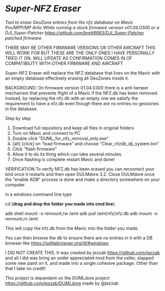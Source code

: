 # ***Super-NFZ Eraser***

*Tool to erase GeoZone entries from the nfz database on Mavic Pro/MPP/MP Artic White running a stock firmware version v01.04.0300 or a DJI_Super-Patcher https://github.com/brett8883/DJI_Super-Patcher patched firmware*

THERE MAY BE OTHER FIRMWARE VERSIONS OR OTHER AIRCRAFT THIS WILL WORK FOR BUT THESE ARE THE ONLY ONES I HAVE PERSONALLY TRIED IT ON. WILL UPDATE AS CONFIRMATION COMES IN OF COMPATIBILITY WITH OTHER FIRMWARE AND AIRCRAFT

Super-NFZ Eraser will replace the NFZ database that lives on the Mavic with an empty database effectively erasing all GeoZones inside it. 

BACKGROUND: On firmware version 01.04.0300 there is a anti-tamper mechanism that prevents flight of a Mavic if the NFZ.db has been removed. Instead, by replacing the nfz.db with an empty one we satisfy the requirement to have a nfz.db even though there are no entries no geozones in the database.

Step by step
1. Download full repository and keep all files in original folders
2. Turn on Mavic and connect to PC 
3. Double click “DUML_for_nfz_removal_only.exe”
4. [alt] [click] on “load firmware” and choose “Clear_nfzdb_dji_system.bin”
5. Click “flash firmware” 
6. Allow it to do its thing which can take several minutes. 
7. Once flashing is complete restart Mavic and done!

VERIFICATION
To verify NFZ.db has been erased you can reconnect your bird once it restarts and then open DULMdore 3.2. Close DULMdore once the "enable ADB" process is done and make a directory somewhere on your computer 

in a windows command line type

cd [**drag and drop the folder you made into cmd line**]

adb shell mount -o remount,rw /amt
adb pull /amt/nfz/nfz.db 
adb mount -o remount,ro /amt

This will copy the nfz.db from the Mavic into the folder you made.

You can then browse the db to ensure there are no entries in it with a DB browser like https://sqlitebrowser.org/dl/#windows

I DID NOT CREATE THIS. It was created by jezzab https://github.com/jezzab and all I did was bring an under appreciated mod from the celler, slapped some new paint on it, and made into a single cohesive package. Other than that I take no credit! 

This project is dependent on the DUMLdore project https://github.com/jezzab/DUMLdore made by @jezzab


